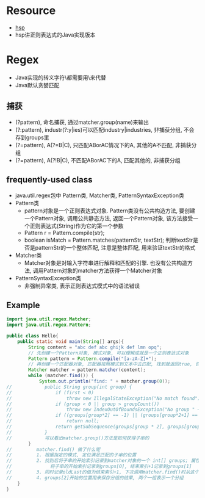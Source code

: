 # Resource
- [hsp](https://www.bilibili.com/video/BV1Eq4y1E79W?spm_id_from=333.999.0.0)
- hsp讲正则表达式的Java实现版本

# Regex
- Java实现的转义字符\都需要用\\来代替
- Java默认贪婪匹配

## 捕获
- (?<name>pattern), 命名捕获, 通过matcher.group(name)来输出
- (?:pattern), industr(?:y|ies)可以匹配industry|industries, 非捕获分组, 不会存到groups里
- (?=pattern), A(?=B|C), 只匹配ABorAC情况下的A, 其他的A不匹配, 非捕获分组
- (?=pattern), A(?!B|C), 不匹配ABorAC下的A, 匹配其他的, 非捕获分组

## frequently-used class
- java.util.regex包中 Pattern类, Matcher类, PatternSyntaxException类
- Pattern类
    - pattern对象是一个正则表达式对象. Pattern类没有公共构造方法, 要创建一个Pattern对象, 调用公共静态方法, 返回一个Pattern对象, 该方法接受一个正则表达式(String)作为它的第一个参数
    - Pattern r = Pattern.compile(str);
    - boolean isMatch = Pattern.matches(patternStr, textStr); 判断textStr是否是patternStr的一个整体匹配, 注意是整体匹配, 用来验证textStr的格式
- Matcher类
    - Matcher对象是对输入字符串进行解释和匹配的引擎. 也没有公共构造方法, 调用Pattern对象的matcher方法获得一个Matcher对象
- PatternSyntaxException类
    - 非强制异常类, 表示正则表达式模式中的语法错误

## Example
```java
import java.util.regex.Matcher;
import java.util.regex.Pattern;

public class Hello{
    public static void main(String[] args){
        String content = "abc def abc ghijk def lmn opq";
        // 先创建一个Pattern对象, 模式对象, 可以理解成就是一个正则表达式对象
        Pattern pattern = Pattern.compile("[a-zA-Z]+");
        // 再创建一个匹配器对象, 匹配器按照模式到文本中去匹配, 找到就返回true, 否则返回false
        Matcher matcher = pattern.matcher(content);
        while (matcher.find()) {
            System.out.println("find: " + matcher.group(0));
//            public String group(int group) {
//                if (first < 0)
//                    throw new IllegalStateException("No match found");
//                if (group < 0 || group > groupCount())
//                    throw new IndexOutOfBoundsException("No group " + group);
//                if ((groups[group*2] == -1) || (groups[group*2+1] == -1))
//                    return null;
//                return getSubSequence(groups[group * 2], groups[group * 2 + 1]).toString();
//            }
//            可以看出matcher.group()方法是如何获得子串的
        }
//         matcher.find() 做了什么呢
//         1. 根据指定的模式, 定位满足匹配的子串的位置
//         2. 找到后将子串的开始索引记录到matcher对象的一个 int[] groups; 属性中
//              将子串的开始索引记录到groups[0], 结束索引+1记录到groups[1]
//         3. 同时记录oldLast的值为结束索引+1, 下次调用matcher.find()时从这个位置开始找, 找到的下一个子串会覆盖groups[0]和[1]
//         4. groups[2]开始的位置用来保存分组的结果, 两个一组表示一个分组
    }
}
```